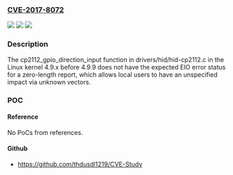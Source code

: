 ### [CVE-2017-8072](https://cve.mitre.org/cgi-bin/cvename.cgi?name=CVE-2017-8072)
![](https://img.shields.io/static/v1?label=Product&message=n%2Fa&color=blue)
![](https://img.shields.io/static/v1?label=Version&message=n%2Fa&color=blue)
![](https://img.shields.io/static/v1?label=Vulnerability&message=n%2Fa&color=brighgreen)

### Description

The cp2112_gpio_direction_input function in drivers/hid/hid-cp2112.c in the Linux kernel 4.9.x before 4.9.9 does not have the expected EIO error status for a zero-length report, which allows local users to have an unspecified impact via unknown vectors.

### POC

#### Reference
No PoCs from references.

#### Github
- https://github.com/thdusdl1219/CVE-Study


